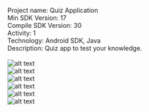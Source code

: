 Project name: Quiz Application <br/>
Min SDK Version: 17 <br/>
Compile SDK Version: 30 <br/>
Activity: 1 <br/>
Technology: Android SDK, Java <br/>
Description: Quiz app to test your knowledge.
<br/>
<br/>
![alt text](https://github.com/alex-lopatenko/QuizApplication/prew-img/prew.PNG)<br/>
![alt text](https://github.com/alex-lopatenko/QuizApplication/prew-img/prew-1.PNG)<br/>
![alt text](https://github.com/alex-lopatenko/QuizApplication/prew-img/prew-2.PNG)<br/>
![alt text](https://github.com/alex-lopatenko/QuizApplication/prew-img/prew-3.PNG)<br/>
![alt text](https://github.com/alex-lopatenko/QuizApplication/prew-img/prew-4.PNG)<br/>
![alt text](https://github.com/alex-lopatenko/QuizApplication/prew-img/prew-5.PNG)<br/>
